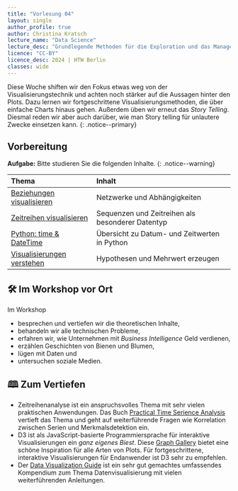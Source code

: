 ```yaml
---
title: "Vorlesung 04"
layout: single
author_profile: true
author: Christina Kratsch
lecture_name: "Data Science"
lecture_desc: "Grundlegende Methoden für die Exploration und das Management von Daten."
licence: "CC-BY"
licence_desc: 2024 | HTW Berlin 
classes: wide
---
```


Diese Woche shiften wir den Fokus etwas weg von der Visualisierungstechnik und achten noch stärker auf die Aussagen hinter den Plots. Dazu lernen wir fortgeschrittene Visualisierungsmethoden, die über einfache Charts hinaus gehen. Außerdem üben wir erneut das _Story Telling_. Diesmal reden wir aber auch darüber, wie man Story telling für unlautere Zwecke einsetzen kann.
{: .notice--primary}

## Vorbereitung

**Aufgabe:** Bitte studieren Sie die folgenden Inhalte.
{: .notice--warning} 

| Thema | Inhalt | 
| :------------- |  :---------- |
| [Beziehungen visualisieren](/modules/12-visualization-relationships/index.md) | Netzwerke und Abhängigkeiten | 
| [Zeitreihen visualisieren](/modules/time-series-data/index.md) | Sequenzen und Zeitreihen als besonderer Datentyp | 
| [Python: time & DateTime](/modules/time-series-data/python-datetime.md) | Übersicht zu Datum- und Zeitwerten in Python | 
| [Visualisierungen verstehen](/modules/13-meaningful-visualizations/index.md) | Hypothesen und Mehrwert erzeugen | 

## 🛠 Im Workshop vor Ort

Im Workshop 
* besprechen und vertiefen wir die theoretischen Inhalte,
* behandeln wir alle technischen Probleme,
* erfahren wir, wie Unternehmen mit *Business Intelligence* Geld verdienen,
* erzählen Geschichten von Bienen und Blumen, 
* lügen mit Daten und 
* untersuchen soziale Medien.

## 🕮 Zum Vertiefen

* Zeitreihenanalyse ist ein anspruchsvolles Thema mit sehr vielen praktischen Anwendungen. Das Buch [Practical Time Serience Analysis](https://www.oreilly.com/library/view/practical-time-series/9781492041641/) vertieft das Thema und geht auf weiterführende Fragen wie Korrelation zwischen Serien und Merkmalsdetektion ein.
* D3 ist als JavaScript-basierte Programmiersprache für interaktive Visualisierungen ein *ganz eigenes Biest*. Diese [Graph Gallery](https://d3-graph-gallery.com/) bietet eine schöne Inspiration für alle Arten von Plots. Für fortgeschrittene, interaktive Visualisierungen für Endanwender ist D3 sehr zu empfehlen.
* Der [Data Visualization Guide](https://data.europa.eu/apps/data-visualisation-guide/) ist ein sehr gut gemachtes umfassendes Kompendium zum Thema Datenvisualisierung mit vielen weiterführenden Anleitungen.
